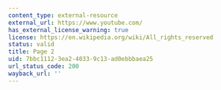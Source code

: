 ```yaml
---
content_type: external-resource
external_url: https://www.youtube.com/
has_external_license_warning: true
license: https://en.wikipedia.org/wiki/All_rights_reserved
status: valid
title: Page 2
uid: 7bbc1112-3ea2-4033-9c13-ad0ebbbaea25
url_status_code: 200
wayback_url: ''
---
```

